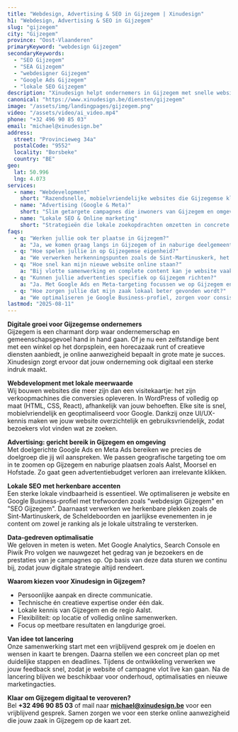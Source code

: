 ```yaml
---
title: "Webdesign, Advertising & SEO in Gijzegem | Xinudesign"
h1: "Webdesign, Advertising & SEO in Gijzegem"
slug: "gijzegem"
city: "Gijzegem"
province: "Oost-Vlaanderen"
primaryKeyword: "webdesign Gijzegem"
secondaryKeywords:
  - "SEO Gijzegem"
  - "SEA Gijzegem"
  - "webdesigner Gijzegem"
  - "Google Ads Gijzegem"
  - "lokale SEO Gijzegem"
description: "Xinudesign helpt ondernemers in Gijzegem met snelle websites, gerichte advertenties en lokale SEO-strategieën die inspelen op de troeven van het dorp."
canonical: "https://www.xinudesign.be/diensten/gijzegem"
image: "/assets/img/landingpages/gijzegem.png"
video: "/assets/video/ai_video.mp4"
phone: "+32 496 90 85 03"
email: "michael@xinudesign.be"
address:
  street: "Provincieweg 34a"
  postalCode: "9552"
  locality: "Borsbeke"
  country: "BE"
geo:
  lat: 50.996
  lng: 4.073
services:
  - name: "Webdevelopment"
    short: "Razendsnelle, mobielvriendelijke websites die Gijzegemse klanten overtuigen en converteren."
  - name: "Advertising (Google & Meta)"
    short: "Slim getargete campagnes die inwoners van Gijzegem en omgeving gericht bereiken."
  - name: "Lokale SEO & Online marketing"
    short: "Strategieën die lokale zoekopdrachten omzetten in concrete aanvragen en verkopen."
faqs:
  - q: "Werken jullie ook ter plaatse in Gijzegem?"
    a: "Ja, we komen graag langs in Gijzegem of in naburige deelgemeenten zoals [Aalst](https://www.xinudesign.be/diensten/aalst), [Hofstade](https://www.xinudesign.be/diensten/hofstade) en [Moorsel](https://www.xinudesign.be/diensten/moorsel) voor een persoonlijke strategie-sessie."
  - q: "Hoe spelen jullie in op Gijzegemse eigenheid?"
    a: "We verwerken herkenningspunten zoals de Sint-Martinuskerk, het dorpsplein en lokale evenementen zoals de kermis van Gijzegem in je content en advertenties."
  - q: "Hoe snel kan mijn nieuwe website online staan?"
    a: "Bij vlotte samenwerking en complete content kan je website vaak binnen 2 tot 3 weken live zijn."
  - q: "Kunnen jullie advertenties specifiek op Gijzegem richten?"
    a: "Ja. Met Google Ads en Meta-targeting focussen we op Gijzegem en omliggende regio's om jouw doelgroep exact te bereiken."
  - q: "Hoe zorgen jullie dat mijn zaak lokaal beter gevonden wordt?"
    a: "We optimaliseren je Google Business-profiel, zorgen voor consistente NAP-gegevens en bouwen lokale backlinks rond zoekwoorden zoals 'webdesigner Gijzegem'."
lastmod: "2025-08-11"
---
```


**Digitale groei voor Gijzegemse ondernemers**  
Gijzegem is een charmant dorp waar ondernemerschap en gemeenschapsgevoel hand in hand gaan. Of je nu een zelfstandige bent met een winkel op het dorpsplein, een horecazaak runt of creatieve diensten aanbiedt, je online aanwezigheid bepaalt in grote mate je succes. Xinudesign zorgt ervoor dat jouw onderneming ook digitaal een sterke indruk maakt.

**Webdevelopment met lokale meerwaarde**  
Wij bouwen websites die meer zijn dan een visitekaartje: het zijn verkoopmachines die conversies opleveren. In WordPress of volledig op maat (HTML, CSS, React), afhankelijk van jouw behoeften. Elke site is snel, mobielvriendelijk en geoptimaliseerd voor Google. Dankzij onze UI/UX-kennis maken we jouw website overzichtelijk en gebruiksvriendelijk, zodat bezoekers vlot vinden wat ze zoeken.

**Advertising: gericht bereik in Gijzegem en omgeving**  
Met doelgerichte Google Ads en Meta Ads bereiken we precies de doelgroep die jij wil aanspreken. We passen geografische targeting toe om in te zoomen op Gijzegem en naburige plaatsen zoals Aalst, Moorsel en Hofstade. Zo gaat geen advertentiebudget verloren aan irrelevante klikken.

**Lokale SEO met herkenbare accenten**  
Een sterke lokale vindbaarheid is essentieel. We optimaliseren je website en Google Business-profiel met trefwoorden zoals "webdesign Gijzegem" en "SEO Gijzegem". Daarnaast verwerken we herkenbare plekken zoals de Sint-Martinuskerk, de Scheldeboorden en jaarlijkse evenementen in je content om zowel je ranking als je lokale uitstraling te versterken.

**Data-gedreven optimalisatie**  
We geloven in meten is weten. Met Google Analytics, Search Console en Piwik Pro volgen we nauwgezet het gedrag van je bezoekers en de prestaties van je campagnes op. Op basis van deze data sturen we continu bij, zodat jouw digitale strategie altijd rendeert.

**Waarom kiezen voor Xinudesign in Gijzegem?**  

- Persoonlijke aanpak en directe communicatie.  
- Technische én creatieve expertise onder één dak.  
- Lokale kennis van Gijzegem en de regio Aalst.  
- Flexibiliteit: op locatie of volledig online samenwerken.  
- Focus op meetbare resultaten en langdurige groei.

**Van idee tot lancering**  
Onze samenwerking start met een vrijblijvend gesprek om je doelen en wensen in kaart te brengen. Daarna stellen we een concreet plan op met duidelijke stappen en deadlines. Tijdens de ontwikkeling verwerken we jouw feedback snel, zodat je website of campagne vlot live kan gaan. Na de lancering blijven we beschikbaar voor onderhoud, optimalisaties en nieuwe marketingacties.

**Klaar om Gijzegem digitaal te veroveren?**  
Bel **+32 496 90 85 03** of mail naar **[michael@xinudesign.be](mailto:michael@xinudesign.be)** voor een vrijblijvend gesprek. Samen zorgen we voor een sterke online aanwezigheid die jouw zaak in Gijzegem op de kaart zet.

